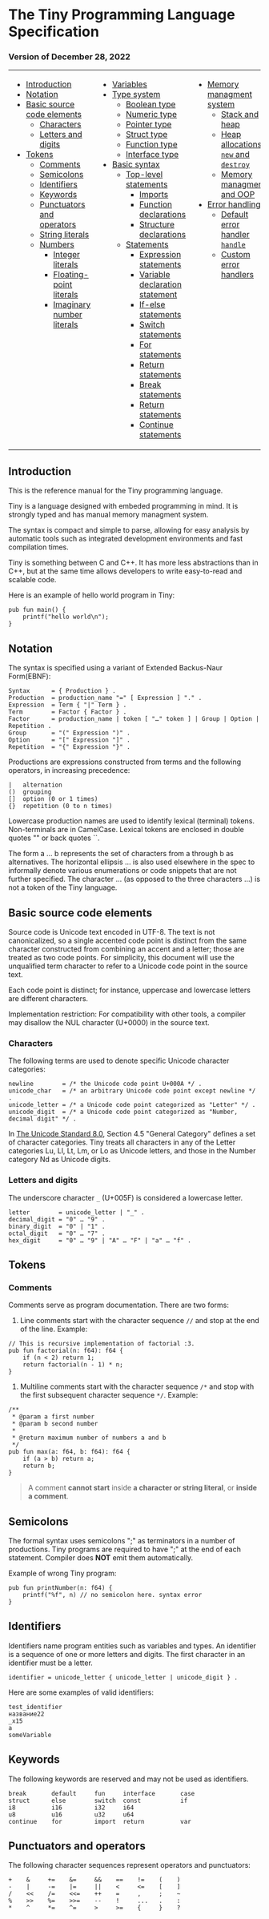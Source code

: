 # The Tiny Programming Language Specification
### Version of December 28, 2022

<table>
<tr><td width=33% valign=top>

- [Introduction](#introduction)
- [Notation](#notation)
- [Basic source code elements](#basic-source-code-elements)
  - [Characters](#characters)
  - [Letters and digits](#letters-and-digits)
- [Tokens](#tokens)
  - [Comments](#comments)
  - [Semicolons](#semicolons)
  - [Identifiers](#identifiers)
  - [Keywords](#keywords)
  - [Punctuators and operators](#punctuators-and-operators)
  - [String literals]()
  - [Numbers]()
    - [Integer literals]()
    - [Floating-point literals]()
    - [Imaginary number literals]()

</td><td width=33% valign=top>

- [Variables]()
- [Type system]()
  - [Boolean type]()
  - [Numeric type]()
  - [Pointer type]()
  - [Struct type]()
  - [Function type]()
  - [Interface type]()
- [Basic syntax]()
  - [Top-level statements]()
    - [Imports]()
    - [Function declarations]()
    - [Structure declarations]()
  - [Statements]()
    - [Expression statements]()
    - [Variable declaration statement]()
    - [If-else statements]()
    - [Switch statements]()
    - [For statements]()
    - [Return statements]()
    - [Break statements]()
    - [Return statements]()
    - [Continue statements]()

</td><td valign=top>

- [Memory managment system]()
  - [Stack and heap]()
  - [Heap allocations `new` and `destroy`]()
  - [Memory managment and OOP]()
- [Error handling]()
  - [Default error handler `handle`]()
  - [Custom error handlers]()

</td></tr>
</table>

## Introduction

This is the reference manual for the Tiny programming language. 

Tiny is a language designed with embeded programming in mind. It is strongly typed and has manual memory managment system.

The syntax is compact and simple to parse, allowing for easy analysis by automatic tools such as integrated development environments and fast compilation times.

Tiny is something between C and C++. It has more less abstractions than in C++, but at the same time allows developers to write easy-to-read and scalable code.

Here is an example of hello world program in Tiny:

```tiny
pub fun main() {
    printf("hello world\n");
}
```

## Notation
The syntax is specified using a variant of Extended Backus-Naur Form(EBNF):
```ebnf
Syntax      = { Production } .
Production  = production_name "=" [ Expression ] "." .
Expression  = Term { "|" Term } .
Term        = Factor { Factor } .
Factor      = production_name | token [ "…" token ] | Group | Option | Repetition .
Group       = "(" Expression ")" .
Option      = "[" Expression "]" .
Repetition  = "{" Expression "}" .
```

Productions are expressions constructed from terms and the following operators, in increasing precedence:

```
|   alternation
()  grouping
[]  option (0 or 1 times)
{}  repetition (0 to n times)
```

Lowercase production names are used to identify lexical (terminal) tokens. Non-terminals are in CamelCase. Lexical tokens are enclosed in double quotes "" or back quotes ``.

The form a … b represents the set of characters from a through b as alternatives. The horizontal ellipsis … is also used elsewhere in the spec to informally denote various enumerations or code snippets that are not further specified. The character … (as opposed to the three characters ...) is not a token of the Tiny language.

## Basic source code elements

Source code is Unicode text encoded in UTF-8. The text is not canonicalized, so a single accented code point is distinct from the same character constructed from combining an accent and a letter; those are treated as two code points. For simplicity, this document will use the unqualified term character to refer to a Unicode code point in the source text.

Each code point is distinct; for instance, uppercase and lowercase letters are different characters.

Implementation restriction: For compatibility with other tools, a compiler may disallow the NUL character (U+0000) in the source text.

### Characters

The following terms are used to denote specific Unicode character categories:

```ebnf
newline        = /* the Unicode code point U+000A */ .
unicode_char   = /* an arbitrary Unicode code point except newline */ .
unicode_letter = /* a Unicode code point categorized as "Letter" */ .
unicode_digit  = /* a Unicode code point categorized as "Number, decimal digit" */ .
```

In [The Unicode Standard 8.0](https://www.unicode.org/versions/Unicode8.0.0/), Section 4.5 "General Category" defines a set of character categories. Tiny treats all characters in any of the Letter categories Lu, Ll, Lt, Lm, or Lo as Unicode letters, and those in the Number category Nd as Unicode digits.

### Letters and digits

The underscore character `_` (U+005F) is considered a lowercase letter.

```ebnf
letter        = unicode_letter | "_" .
decimal_digit = "0" … "9" .
binary_digit  = "0" | "1" .
octal_digit   = "0" … "7" .
hex_digit     = "0" … "9" | "A" … "F" | "a" … "f" .
```

## Tokens

### Comments

Comments serve as program documentation. There are two forms:

1. Line comments start with the character sequence `//` and stop at the end of the line. Example:
```tiny
// This is recursive implementation of factorial :3.
pub fun factorial(n: f64): f64 {
    if (n < 2) return 1;
    return factorial(n - 1) * n;
}
```

1. Multiline comments start with the character sequence `/*` and stop with the first subsequent character sequence `*/`. Example:

```tiny
/**
 * @param a first number
 * @param b second number
 *
 * @return maximum number of numbers a and b
 */
pub fun max(a: f64, b: f64): f64 {
    if (a > b) return a;
    return b;
}
```

> A comment **cannot start** inside **a character or string literal**, or **inside a comment**.

## Semicolons
The formal syntax uses semicolons ";" as terminators in a number of productions. Tiny programs are required to have ";" at the end of each statement. Compiler does **NOT** emit them automatically.

Example of wrong Tiny program:

```tiny
pub fun printNumber(n: f64) {
    printf("%f", n) // no semicolon here. syntax error
}
```

## Identifiers
Identifiers name program entities such as variables and types. An identifier is a sequence of one or more letters and digits. The first character in an identifier must be a letter.

```ebnf
identifier = unicode_letter { unicode_letter | unicode_digit } .
```

Here are some examples of valid identifiers:
```tiny
test_identifier
название22
_x15
a
someVariable
```

## Keywords
The following keywords are reserved and may not be used as identifiers.

```tiny
break       default     fun     interface       case
struct      else        switch  const           if
i8          i16         i32     i64
u8          u16         u32     u64
continue    for         import  return          var
```

## Punctuators and operators
The following character sequences represent operators and punctuators:
```tiny
+    &     +=    &=     &&    ==    !=    (    )
-    |     -=    |=     ||    <     <=    [    ]
/    <<    /=    <<=    ++    =     ,     ;    ~
%    >>    %=    >>=    --    !     ...   .    :
*    ^     *=    ^=     >     >=    {     }    ?
```